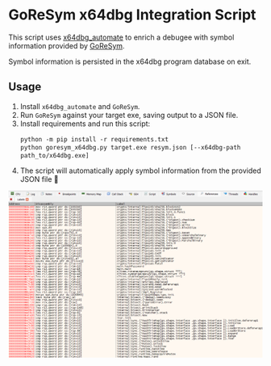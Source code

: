 # GoReSym x64dbg Integration Script

This script uses [x64dbg_automate](https://dariushoule.github.io/x64dbg-automate-pyclient/) to enrich a debugee with symbol information provided by [GoReSym](https://github.com/mandiant/GoReSym).

Symbol information is persisted in the x64dbg program database on exit.

## Usage

1. Install `x64dbg_automate` and `GoReSym`.
2. Run `GoReSym` against your target exe, saving output to a JSON file.
3. Install requirements and run this script:
    ```
    python -m pip install -r requirements.txt
    python goresym_x64dbg.py target.exe resym.json [--x64dbg-path path_to/x64dbg.exe]
    ```
4. The script will automatically apply symbol information from the provided JSON file 🎉

![demo](demo.png)